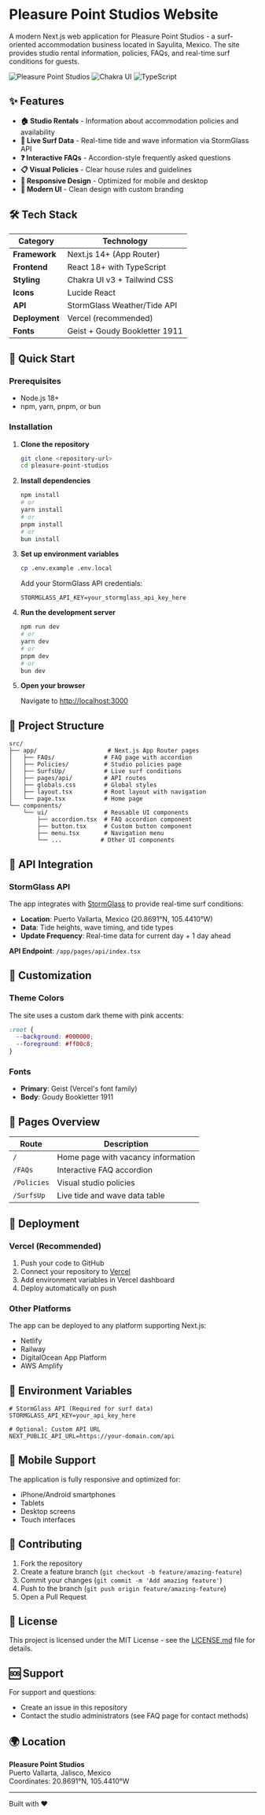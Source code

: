 # Pleasure Point Studios Website

A modern Next.js web application for Pleasure Point Studios - a surf-oriented accommodation business located in Sayulita, Mexico. The site provides studio rental information, policies, FAQs, and real-time surf conditions for guests.

![Pleasure Point Studios](https://img.shields.io/badge/Next.js-14+-black?style=for-the-badge&logo=next.js)
![Chakra UI](https://img.shields.io/badge/Chakra%20UI-3.0-teal?style=for-the-badge&logo=chakraui)
![TypeScript](https://img.shields.io/badge/TypeScript-5.0+-blue?style=for-the-badge&logo=typescript)

## ✨ Features

- **🏠 Studio Rentals** - Information about accommodation policies and availability
- **🌊 Live Surf Data** - Real-time tide and wave information via StormGlass API
- **❓ Interactive FAQs** - Accordion-style frequently asked questions
- **📋 Visual Policies** - Clear house rules and guidelines
- **📱 Responsive Design** - Optimized for mobile and desktop
- **🎨 Modern UI** - Clean design with custom branding

## 🛠️ Tech Stack

| Category | Technology |
|----------|------------|
| **Framework** | Next.js 14+ (App Router) |
| **Frontend** | React 18+ with TypeScript |
| **Styling** | Chakra UI v3 + Tailwind CSS |
| **Icons** | Lucide React |
| **API** | StormGlass Weather/Tide API |
| **Deployment** | Vercel (recommended) |
| **Fonts** | Geist + Goudy Bookletter 1911 |

## 🚀 Quick Start

### Prerequisites

- Node.js 18+ 
- npm, yarn, pnpm, or bun

### Installation

1. **Clone the repository**
   ```bash
   git clone <repository-url>
   cd pleasure-point-studios
   ```

2. **Install dependencies**
   ```bash
   npm install
   # or
   yarn install
   # or
   pnpm install
   # or
   bun install
   ```

3. **Set up environment variables**
   ```bash
   cp .env.example .env.local
   ```
   
   Add your StormGlass API credentials:
   ```env
   STORMGLASS_API_KEY=your_stormglass_api_key_here
   ```

4. **Run the development server**
   ```bash
   npm run dev
   # or
   yarn dev
   # or
   pnpm dev
   # or
   bun dev
   ```

5. **Open your browser**
   
   Navigate to [http://localhost:3000](http://localhost:3000)

## 📁 Project Structure

```
src/
├── app/                    # Next.js App Router pages
│   ├── FAQs/              # FAQ page with accordion
│   ├── Policies/          # Studio policies page
│   ├── SurfsUp/           # Live surf conditions
│   ├── pages/api/         # API routes
│   ├── globals.css        # Global styles
│   ├── layout.tsx         # Root layout with navigation
│   └── page.tsx           # Home page
└── components/
    └── ui/                # Reusable UI components
        ├── accordion.tsx  # FAQ accordion component
        ├── button.tsx     # Custom button component
        ├── menu.tsx       # Navigation menu
        └── ...           # Other UI components
```

## 🌊 API Integration

### StormGlass API
The app integrates with [StormGlass](https://stormglass.io/) to provide real-time surf conditions:

- **Location**: Puerto Vallarta, Mexico (20.8691°N, 105.4410°W)
- **Data**: Tide heights, wave timing, and tide types
- **Update Frequency**: Real-time data for current day + 1 day ahead

**API Endpoint**: `/app/pages/api/index.tsx`

## 🎨 Customization

### Theme Colors
The site uses a custom dark theme with pink accents:

```css
:root {
  --background: #000000;
  --foreground: #ff00c8;
}
```

### Fonts
- **Primary**: Geist (Vercel's font family)
- **Body**: Goudy Bookletter 1911

## 📄 Pages Overview

| Route | Description |
|-------|-------------|
| `/` | Home page with vacancy information |
| `/FAQs` | Interactive FAQ accordion |
| `/Policies` | Visual studio policies |
| `/SurfsUp` | Live tide and wave data table |

## 🚀 Deployment

### Vercel (Recommended)
1. Push your code to GitHub
2. Connect your repository to [Vercel](https://vercel.com)
3. Add environment variables in Vercel dashboard
4. Deploy automatically on push

### Other Platforms
The app can be deployed to any platform supporting Next.js:
- Netlify
- Railway
- DigitalOcean App Platform
- AWS Amplify

## 🔧 Environment Variables

```env
# StormGlass API (Required for surf data)
STORMGLASS_API_KEY=your_api_key_here

# Optional: Custom API URL
NEXT_PUBLIC_API_URL=https://your-domain.com/api
```

## 📱 Mobile Support

The application is fully responsive and optimized for:
- iPhone/Android smartphones
- Tablets
- Desktop screens
- Touch interfaces

## 🤝 Contributing

1. Fork the repository
2. Create a feature branch (`git checkout -b feature/amazing-feature`)
3. Commit your changes (`git commit -m 'Add amazing feature'`)
4. Push to the branch (`git push origin feature/amazing-feature`)
5. Open a Pull Request

## 📝 License

This project is licensed under the MIT License - see the [LICENSE.md](LICENSE.md) file for details.

## 🆘 Support

For support and questions:
- Create an issue in this repository
- Contact the studio administrators (see FAQ page for contact methods)

## 🌍 Location

**Pleasure Point Studios**  
Puerto Vallarta, Jalisco, Mexico  
Coordinates: 20.8691°N, 105.4410°W

---

Built with ❤️